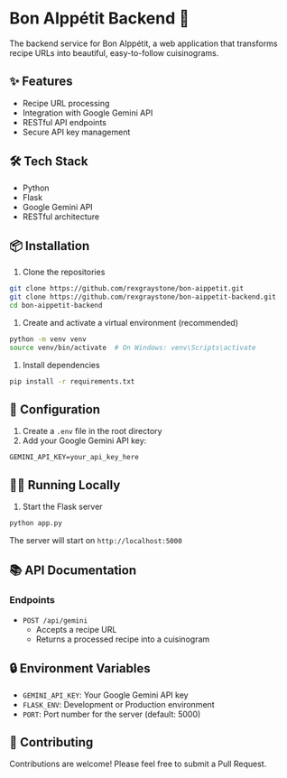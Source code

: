 # Bon AIppétit Backend 🍳

The backend service for Bon AIppétit, a web application that transforms recipe URLs into beautiful, easy-to-follow cuisinograms.

## ✨ Features

- Recipe URL processing
- Integration with Google Gemini API
- RESTful API endpoints
- Secure API key management

## 🛠️ Tech Stack

- Python
- Flask
- Google Gemini API
- RESTful architecture

## 📦 Installation

1. Clone the repositories

```bash
git clone https://github.com/rexgraystone/bon-aippetit.git
git clone https://github.com/rexgraystone/bon-aippetit-backend.git
cd bon-aippetit-backend
```

1. Create and activate a virtual environment (recommended)

```bash
python -m venv venv
source venv/bin/activate  # On Windows: venv\Scripts\activate
```

1. Install dependencies

```bash
pip install -r requirements.txt
```

## 🔧 Configuration

1. Create a `.env` file in the root directory
2. Add your Google Gemini API key:

```
GEMINI_API_KEY=your_api_key_here
```

## 🏃‍♂️ Running Locally

1. Start the Flask server

```bash
python app.py
```

The server will start on `http://localhost:5000`

## 📚 API Documentation

### Endpoints

- `POST /api/gemini`
  - Accepts a recipe URL
  - Returns a processed recipe into a cuisinogram

## 🔒 Environment Variables

- `GEMINI_API_KEY`: Your Google Gemini API key
- `FLASK_ENV`: Development or Production environment
- `PORT`: Port number for the server (default: 5000)

## 👥 Contributing

Contributions are welcome! Please feel free to submit a Pull Request.
